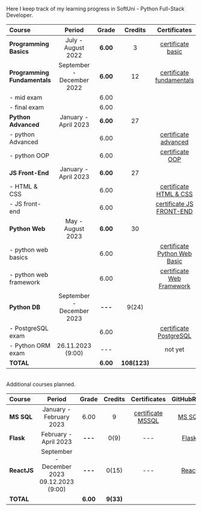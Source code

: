 Here I keep track of my learning progress in SoftUni - Python Full-Stack Developer.

| Course                       |          Period           |  Grade   |   Credits    |          Certificates          |   GitHubRepo   |
|:-----------------------------|:-------------------------:|:--------:|:------------:|:------------------------------:|:--------------:|
| **Programming Basics**       |    July - August 2022     | **6.00** |      3       |      [certificate basic]       |    [basic]     |
| **Programming Fundamentals** | September - December 2022 | **6.00** |      12      |   [certificate fundamentals]   | [fundamentals] |
| - mid exam                   |                           |   6.00   |              |                                |                |
| - final exam                 |                           |   6.00   |              |                                |                |
| **Python Advanced**          |   January - April 2023    | **6.00** |      27      |                                |                |
| - python Advanced            |                           |   6.00   |              |     [certificate advanced]     |   [advanced]   |
| - python OOP                 |                           |   6.00   |              |       [certificate OOP]        |     [OOP]      |
| **JS Front-End**             |   January - April 2023    | **6.00** |      27      |                                |                |
| - HTML & CSS                 |                           |   6.00   |              |    [certificate HTML & CSS]    |  [HTML & CSS]  |
| - JS front-end               |                           |   6.00   |              |   [certificate JS FRONT-END]   | [JS Font-End]  |
| **Python Web**               |     May - August 2023     | **6.00** |      30      |                                |                |
| - python web basics          |                           |   6.00   |              | [certificate Python Web Basic] |  [web basic]   |
| - python web framework       |                           |   6.00   |              |  [certificate Web Framework]   |[final project] |
| **Python DB**                | September - December 2023 | **---**  |    9(24)     |                                |                |
| - PostgreSQL exam            |                           |   6.00   |              |    [certificate PostgreSQL]    |  [PostgreSQL]  |
| - Python ORM exam            |     26.11.2023 (9:00)     |   ---    |              |            not yet             |  [PythonORM]   |
| **TOTAL**                    |                           | **6.00** | **108(123)** |                                |                |

[basic]:https://github.com/VelinIliev/python-basic-softuni

[fundamentals]: https://github.com/VelinIliev/python-fundamentals-softuni

[advanced]: https://github.com/VelinIliev/python-advanced-softuni

[OOP]: https://github.com/VelinIliev/python_oop_softuni

[HTML & CSS]:https://github.com/VelinIliev/html-and-css-softuni

[web basic]: https://github.com/VelinIliev/python_web_basics

[JS Font-End]: https://github.com/VelinIliev/js-front-end-softuni

[web framework]: https://github.com/VelinIliev/python_web_framework

[certificate basic]:https://softuni.bg/certificates/details/140540/cdc98c99

[certificate fundamentals]: https://softuni.bg/certificates/details/148794/32086962

[certificate advanced]: https://softuni.bg/certificates/details/159314/afb9a3d3

[certificate HTML & CSS]: https://softuni.bg/certificates/details/162904/6154e496

[certificate OOP]: https://softuni.bg/certificates/details/168162/acb3f086

[certificate JS FRONT-END]: https://softuni.bg/certificates/details/170672/ad7e8ffb

[certificate Python Web Basic]: https://softuni.bg/certificates/details/177840/0f00f69b

[certificate Web Framework]:https://softuni.bg/certificates/details/182369/e4bb5d6e

[final project]:https://github.com/VelinIliev/CTRS-project

[PostgreSQL]: https://github.com/VelinIliev/PostgreSQL

[certificate PostgreSQL]: https://softuni.bg/certificates/details/186015/5edba1e2 

[PythonORM]: https://github.com/VelinIliev/PythonORM


<br>
Additional courses planned.

| Course      |                              Period                              |  Grade   |  Credits  |    Certificates     | GitHubRepo |
|:------------|:----------------------------------------------------------------:|:--------:|:---------:|:-------------------:|:----------:|
| **MS SQL**  |                     January - February 2023                      |   6.00   |     9     | [certificate MSSQL] |  [MS SQL]  |
| **Flask**   |                      February - April 2023                       | **---**  |   0(9)    |         ---         |  [Flask]   |
| **ReactJS** |         September - December 2023<br> 09.12.2023 (9:00)          | **---**  |   0(15)   |         ---         |  [React]   |
| **TOTAL**   |                                                                  | **6.00** | **9(33)** |                     |            |

[MS SQL]: https://github.com/VelinIliev/mssql-softuni

[certificate MSSQL]: https://softuni.bg/certificates/details/157955/30bb58a2

[Flask]: https://github.com/VelinIliev/Web-Applications-with-Flask---SoftUni

[React]: https://github.com/VelinIliev/ReactJS


